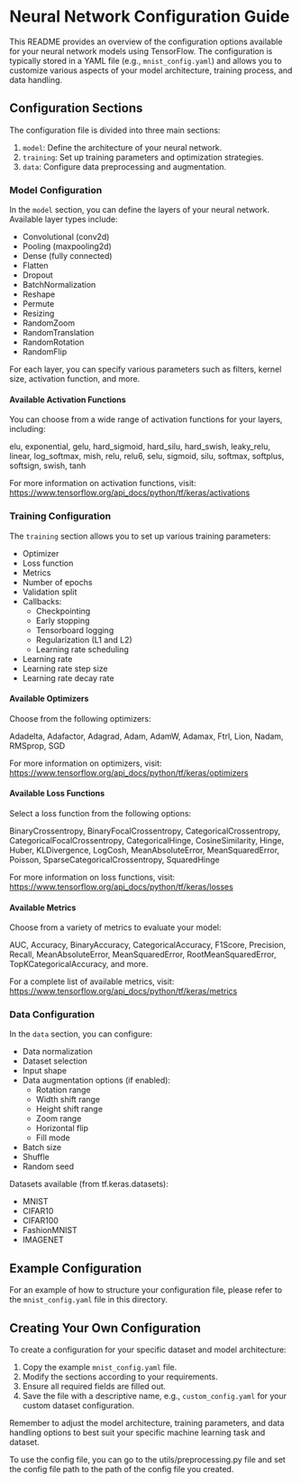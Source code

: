 # Neural Network Configuration Guide

This README provides an overview of the configuration options available for your neural network models using TensorFlow. The configuration is typically stored in a YAML file (e.g., `mnist_config.yaml`) and allows you to customize various aspects of your model architecture, training process, and data handling.

## Configuration Sections

The configuration file is divided into three main sections:

1. `model`: Define the architecture of your neural network.
2. `training`: Set up training parameters and optimization strategies.
3. `data`: Configure data preprocessing and augmentation.

### Model Configuration

In the `model` section, you can define the layers of your neural network. Available layer types include:

- Convolutional (conv2d)
- Pooling (maxpooling2d)
- Dense (fully connected)
- Flatten
- Dropout
- BatchNormalization
- Reshape
- Permute
- Resizing
- RandomZoom
- RandomTranslation
- RandomRotation
- RandomFlip

For each layer, you can specify various parameters such as filters, kernel size, activation function, and more.

#### Available Activation Functions

You can choose from a wide range of activation functions for your layers, including:

elu, exponential, gelu, hard_sigmoid, hard_silu, hard_swish, leaky_relu, linear, log_softmax, mish, relu, relu6, selu, sigmoid, silu, softmax, softplus, softsign, swish, tanh

For more information on activation functions, visit: https://www.tensorflow.org/api_docs/python/tf/keras/activations

### Training Configuration

The `training` section allows you to set up various training parameters:

- Optimizer
- Loss function
- Metrics
- Number of epochs
- Validation split
- Callbacks:
  - Checkpointing
  - Early stopping
  - Tensorboard logging
  - Regularization (L1 and L2)
  - Learning rate scheduling
- Learning rate
- Learning rate step size
- Learning rate decay rate

#### Available Optimizers

Choose from the following optimizers:

Adadelta, Adafactor, Adagrad, Adam, AdamW, Adamax, Ftrl, Lion, Nadam, RMSprop, SGD

For more information on optimizers, visit: https://www.tensorflow.org/api_docs/python/tf/keras/optimizers

#### Available Loss Functions

Select a loss function from the following options:

BinaryCrossentropy, BinaryFocalCrossentropy, CategoricalCrossentropy, CategoricalFocalCrossentropy, CategoricalHinge, CosineSimilarity, Hinge, Huber, KLDivergence, LogCosh, MeanAbsoluteError, MeanSquaredError, Poisson, SparseCategoricalCrossentropy, SquaredHinge

For more information on loss functions, visit: https://www.tensorflow.org/api_docs/python/tf/keras/losses

#### Available Metrics

Choose from a variety of metrics to evaluate your model:

AUC, Accuracy, BinaryAccuracy, CategoricalAccuracy, F1Score, Precision, Recall, MeanAbsoluteError, MeanSquaredError, RootMeanSquaredError, TopKCategoricalAccuracy, and more.

For a complete list of available metrics, visit: https://www.tensorflow.org/api_docs/python/tf/keras/metrics

### Data Configuration

In the `data` section, you can configure:

- Data normalization
- Dataset selection
- Input shape
- Data augmentation options (if enabled):
  - Rotation range
  - Width shift range
  - Height shift range
  - Zoom range
  - Horizontal flip
  - Fill mode
- Batch size
- Shuffle
- Random seed

Datasets available (from tf.keras.datasets):

- MNIST
- CIFAR10
- CIFAR100
- FashionMNIST
- IMAGENET

## Example Configuration

For an example of how to structure your configuration file, please refer to the `mnist_config.yaml` file in this directory.

## Creating Your Own Configuration

To create a configuration for your specific dataset and model architecture:

1. Copy the example `mnist_config.yaml` file.
2. Modify the sections according to your requirements.
3. Ensure all required fields are filled out.
4. Save the file with a descriptive name, e.g., `custom_config.yaml` for your custom dataset configuration.

Remember to adjust the model architecture, training parameters, and data handling options to best suit your specific machine learning task and dataset.

To use the config file, you can go to the utils/preprocessing.py file and set the config file path to the path of the config file you created.
